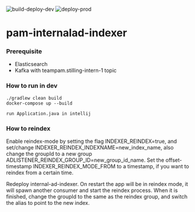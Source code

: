 ![build-deploy-dev](https://github.com/navikt/pam-internalad-indexer/workflows/build-deploy-dev/badge.svg)
![deploy-prod](https://github.com/navikt/pam-internalad-indexer/workflows/deploy-prod/badge.svg)
# pam-internalad-indexer

### Prerequisite
* Elasticsearch
* Kafka with teampam.stilling-intern-1 topic

### How to run in dev
```
./gradlew clean build
docker-compose up --build

run Application.java in intellij

```

### How to reindex

Enable reindex-mode by setting the flag INDEXER_REINDEX=true, and set/change INDEXER_REINDEX_INDEXNAME=new_index_name,
also change the groupId to a new group ADLISTENER_REINDEX_GROUP_ID=new_group_id_name.
Set the offset-timestamp INDEXER_REINDEX_MODE_FROM to a timestamp, if you want to reindex from a certain time. 

Redeploy internal-ad-indexer. On restart the app will be in reindex mode, it will spawn another consumer and
start the reindex process. When it is finished, change the groupId to the same as the reindex group, and switch the alias
to point to the new index.
